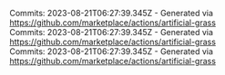 Commits: 2023-08-21T06:27:39.345Z - Generated via https://github.com/marketplace/actions/artificial-grass
<br>
Commits: 2023-08-21T06:27:39.345Z - Generated via https://github.com/marketplace/actions/artificial-grass
<br>
Commits: 2023-08-21T06:27:39.345Z - Generated via https://github.com/marketplace/actions/artificial-grass
<br>
